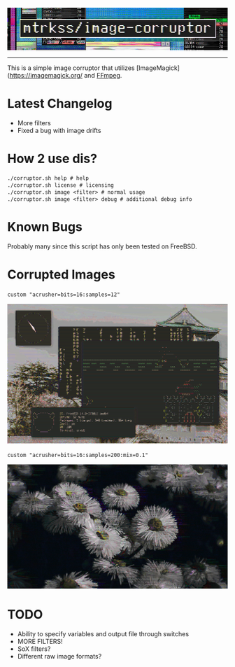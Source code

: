 <p align=center>
    <img src="images/repotitle.png">
</p>

-----------

This is a simple image corruptor that utilizes [ImageMagick](https://imagemagick.org/ and [FFmpeg](https://ffmpeg.org/).

# Latest Changelog
- More filters
- Fixed a bug with image drifts

# How 2 use dis?
```
./corruptor.sh help # help
./corruptor.sh license # licensing
./corruptor.sh image <filter> # normal usage 
./corruptor.sh image <filter> debug # additional debug info
```

# Known Bugs
Probably many since this script has only been tested on FreeBSD.

# Corrupted Images
`custom "acrusher=bits=16:samples=12"`
<p>
    <img src="images/i1.png">
</p>

`custom "acrusher=bits=16:samples=200:mix=0.1"`
<p>
    <img src="images/i2.png">
</p>

# TODO
- Ability to specify variables and output file through switches
- MORE FILTERS!
- SoX filters?
- Different raw image formats?
